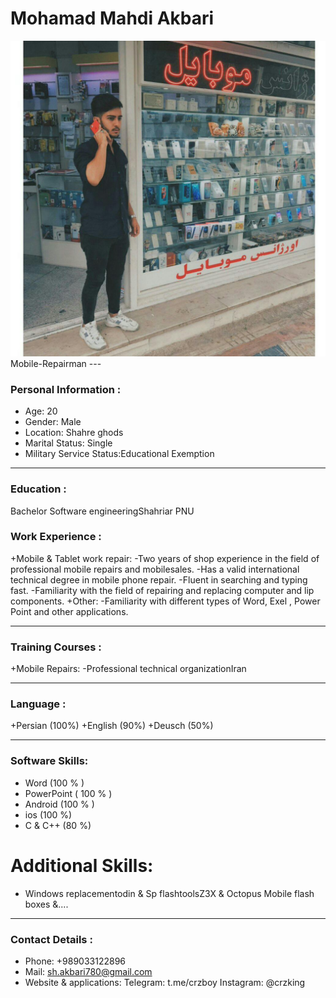 <h1>Mohamad Mahdi Akbari</h1>
<img src="photo_2020.jpg">
Mobile-Repairman
---

### Personal Information :
+ Age: 20
+ Gender: Male 
+ Location: Shahre ghods
+ Marital Status: Single
+ Military Service Status:Educational Exemption

---
### Education : 
Bachelor Software engineeringShahriar PNU 

### Work Experience :
+Mobile & Tablet work repair:
-Two years of shop experience in the field of professional mobile repairs and mobilesales.
-Has a valid international technical degree in mobile phone repair.
-Fluent in searching and typing fast.
-Familiarity with the field of repairing and replacing computer and lip components.
+Other:
-Familiarity with different types of Word, Exel , Power Point and other applications.

---
### Training Courses :
+Mobile Repairs:
-Professional technical organizationIran

---
### Language :
+Persian (100%)
+English (90%)
+Deusch (50%)

---
### Software Skills:

+ Word (100 % )
+ PowerPoint  ( 100 % )
+ Android (100 % )
+ ios (100 %)
+ C & C++ (80 %)
# Additional Skills:
+ Windows replacementodin & Sp flashtoolsZ3X & Octopus Mobile flash boxes &....

---
### Contact Details :

+ Phone: +989033122896
+ Mail: sh.akbari780@gmail.com
+ Website & applications:
Telegram: t.me/crzboy
Instagram: @crzking
